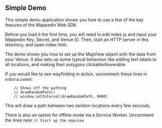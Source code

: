 Simple Demo
-----------

This simple demo application shows you how to use a few of the key features of the Mappedin Web SDK.

Before you load it the first time, you will need to edit index.js and input your Mappedin Key, Secret, and Venue ID. Then, start an HTTP server in this directory, and open index.html.

The demo shows you how to set up the MapView object with the data from your Venue. It also sets up some typical behaviour like adding text labels to all locations, and making their polygons clickable/hoverable.

If you would like to see wayfinding in action, uncomment these lines in `onDataLoaded`:
```
	// Shows off the pathing
	// drawRandomPath()
	// window.setInterval(drawRandomPath, 9000)
```

This will draw a path between two random locations every few seconds.

There is also an option for offline mode via a Service Worker. Uncomment the lines near ```// Start up the mapview```
